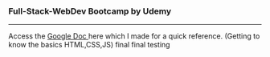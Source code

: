 ### Full-Stack-WebDev Bootcamp by Udemy

<hr>
Access the 
<a href="https://docs.google.com/document/d/10woAnQn8-8blJAu4l9F4LEAvlc7xciNzP4wYCdv-O2E/edit?usp=sharing"> Google Doc <a>
here which I made for a quick reference. (Getting to know the basics HTML,CSS,JS)
final final testing
